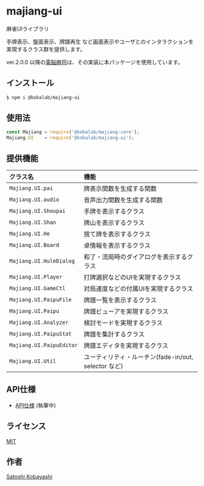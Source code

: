 # majiang-ui
麻雀UIライブラリ

手牌表示、盤面表示、牌譜再生 など画面表示やユーザとのインタラクションを実現するクラス群を提供します。

ver.2.0.0 以降の[電脳麻将](https://github.com/kobalab/Majiang)は、その実装に本パッケージを使用しています。

## インストール
```sh
$ npm i @kobalab/majiang-ui
```

## 使用法
```javascript
const Majiang = require('@kobalab/majiang-core');
Majiang.UI    = require('@kobalab/majiang-ui');
```

## 提供機能
| クラス名                 | 機能
|:-------------------------|:--------------------------------------------------
|``Majiang.UI.pai``        | 牌表示関数を生成する関数
|``Majiang.UI.audio``      | 音声出力関数を生成する関数
|``Majiang.UI.Shoupai``    | 手牌を表示するクラス
|``Majiang.UI.Shan``       | 牌山を表示するクラス
|``Majiang.UI.He``         | 捨て牌を表示するクラス
|``Majiang.UI.Board``      | 卓情報を表示するクラス
|``Majiang.UI.HuleDialog`` | 和了・流局時のダイアログを表示するクラス
|``Majiang.UI.Player``     | 打牌選択などのUIを実現するクラス
|``Majiang.UI.GameCtl``    | 対局速度などの付属UIを実現するクラス
|``Majiang.UI.PaipuFile``  | 牌譜一覧を表示するクラス
|``Majiang.UI.Paipu``      | 牌譜ビューアを実現するクラス
|``Majiang.UI.Analyzer``   | 検討モードを実現するクラス
|``Majiang.UI.PaipuStat``  | 牌譜を集計するクラス
|``Majiang.UI.PaipuEditor``| 牌譜エディタを実現するクラス
|``Majiang.UI.Util``       | ユーティリティ・ルーチン(fade-in/out, selector など)

## API仕様

* [API仕様](https://github.com/kobalab/majiang-ui/wiki) (執筆中)

## ライセンス
[MIT](https://github.com/kobalab/majiang-ui/blob/master/LICENSE)

## 作者
[Satoshi Kobayashi](https://github.com/kobalab)
